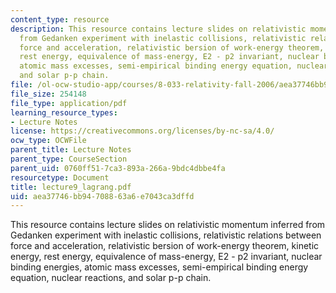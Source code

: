 ```yaml
---
content_type: resource
description: This resource contains lecture slides on relativistic momentum inferred
  from Gedanken experiment with inelastic collisions, relativistic relations between
  force and acceleration, relativistic bersion of work-energy theorem, kinetic energy,
  rest energy, equivalence of mass-energy, E2 - p2 invariant, nuclear binding energies,
  atomic mass excesses, semi-empirical binding energy equation, nuclear reactions,
  and solar p-p chain.
file: /ol-ocw-studio-app/courses/8-033-relativity-fall-2006/aea37746bb94708863a6e7043ca3dffd_lecture9_lagrang.pdf
file_size: 254148
file_type: application/pdf
learning_resource_types:
- Lecture Notes
license: https://creativecommons.org/licenses/by-nc-sa/4.0/
ocw_type: OCWFile
parent_title: Lecture Notes
parent_type: CourseSection
parent_uid: 0760ff51-7ca3-893a-266a-9bdc4dbbe4fa
resourcetype: Document
title: lecture9_lagrang.pdf
uid: aea37746-bb94-7088-63a6-e7043ca3dffd
---
```

This resource contains lecture slides on relativistic momentum inferred from Gedanken experiment with inelastic collisions, relativistic relations between force and acceleration, relativistic bersion of work-energy theorem, kinetic energy, rest energy, equivalence of mass-energy, E2 - p2 invariant, nuclear binding energies, atomic mass excesses, semi-empirical binding energy equation, nuclear reactions, and solar p-p chain.